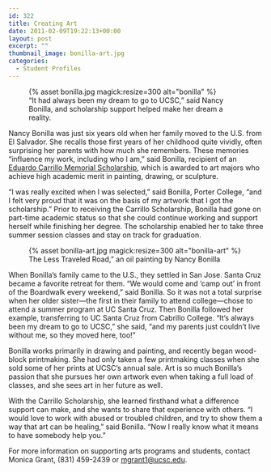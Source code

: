 ```yaml
---
id: 322
title: Creating Art
date: 2011-02-09T19:22:13+00:00
layout: post
excerpt: ""
thumbnail_image: bonilla-art.jpg
categories:
  - Student Profiles
---
```

<figure class="inline-image right">
{% asset bonilla.jpg magick:resize=300 alt="bonilla" %}<figcaption>“It had always been my dream to go to UCSC,” said Nancy Bonilla, and scholarship support helped make her dream a reality.</figcaption></figure>

Nancy Bonilla was just six years old when her family moved to the U.S. from El Salvador. She recalls those first years of her childhood quite vividly, often surprising her parents with how much she remembers. These memories “influence my work, including who I am,” said Bonilla, recipient of an [Eduardo Carrillo Memorial Scholarship](https://giving.ucsc.edu/profiles/donors/carrillo.html), which is awarded to art majors who achieve high academic merit in painting, drawing, or sculpture.

“I was really excited when I was selected,” said Bonilla, Porter College, “and I felt very proud that it was on the basis of my artwork that I got the scholarship.” Prior to receiving the Carrillo Scholarship, Bonilla had gone on part-time academic status so that she could continue working and support herself while finishing her degree. The scholarship enabled her to take three summer session classes and stay on track for graduation.

<figure class="inline-image full">
{% asset bonilla-art.jpg magick:resize=300 alt="bonilla-art" %}<figcaption>The Less Traveled Road,&#8221; an oil painting by Nancy Bonilla</figcaption></figure>

When Bonilla’s family came to the U.S., they settled in San Jose. Santa Cruz became a favorite retreat for them. “We would come and ‘camp out’ in front of the Boardwalk every weekend,” said Bonilla. So it was not a total surprise when her older sister—the first in their family to attend college—chose to attend a summer program at UC Santa Cruz. Then Bonilla followed her example, transferring to UC Santa Cruz from Cabrillo College. “It’s always been my dream to go to UCSC,” she said, “and my parents just couldn’t live without me, so they moved here, too!”

Bonilla works primarily in drawing and painting, and recently began wood-block printmaking. She had only taken a few printmaking classes when she sold some of her prints at UCSC’s annual sale. Art is so much Bonilla’s passion that she pursues her own artwork even when taking a full load of classes, and she sees art in her future as well.

With the Carrillo Scholarship, she learned firsthand what a difference support can make, and she wants to share that experience with others. “I would love to work with abused or troubled children, and try to show them a way that art can be healing,” said Bonilla. “Now I really know what it means to have somebody help you.”

For more information on supporting arts programs and students, contact Monica Grant, (831) 459-2439 or <mgrant1@ucsc.edu>.
